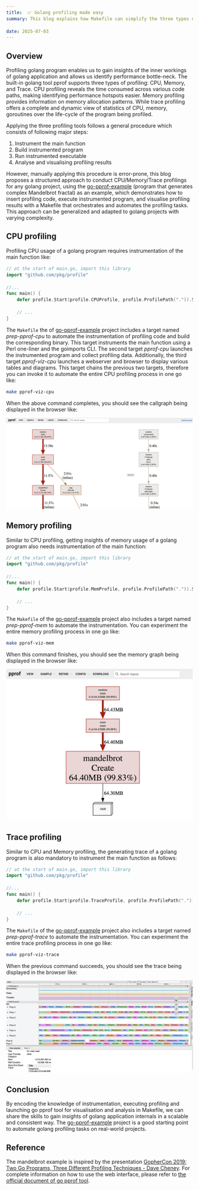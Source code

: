 ```yaml
---
title:  📈 Golang profiling made easy
summary: This blog explains how Makefile can simplify the three types of profilings, CPU, Memory and Trace, for golang programs using a mandelbrot fractal generation as example.

date: 2025-07-03
---
```

## Overview

Profiling golang program enables us to gain insights of the inner workings of
golang application and allows us identify performance bottle-neck. The built-in
golang tool pprof supports three types of profiling: CPU, Memory, and Trace.
CPU profiling reveals the time consumed across various code paths, making
identifying performance hotspots easier. Memory profiling provides information
on memory allocation patterns. While trace profiling offers a complete and
dynamic view of statistics of CPU, memory, goroutines over the life-cycle of
the program being profiled.

Applying the three profiling tools follows a general procedure which consists
of following major steps:

1. Instrument the main function
2. Build instrumented program
3. Run instrumented executable
4. Analyse and visualising profiling results

However, manually applying this procedure is error-prone, this blog proposes a
structured approach to conduct CPU/Memory/Trace profilings for any golang
project, using the [go-pprof-example][2] (program that generates complex
Mandelbrot fractal) as an example, which demonstrates how to insert profiling
code, execute instrumented program, and visualise profiling results with a
Makefile that orchestrates and automates the profiling tasks. This approach can
be generalized and adapted to golang projects with varying complexity.

## CPU profiling

Profiling CPU usage of a golang program requires instrumentation of the main
function like:

~~~go
// at the start of main.go, import this library
import "github.com/pkg/profile"

//...
func main() {
	defer profile.Start(profile.CPUProfile, profile.ProfilePath(".")).Stop()

    // ...
}
~~~

The `Makefile` the of [go-pprof-example][2] project includes a target named
*prep-pprof-cpu* to automate the instrumentation of profiling code and build
the corresponding binary. This target instruments the main function using a
Perl one-liner and the goimports CLI. The second target *pprof-cpu* launches
the instrumented program and collect profiling data. Additionally, the third
target *pprof-viz-cpu* launches a webserver and browser to display various
tables and diagrams. This target chains the previous two targets, therefore you
can invoke it to automate the entire CPU profiling process in one go like:

~~~bash
make pprof-viz-cpu
~~~

When the above command completes, you should see the callgraph being displayed
in the browser like:

![Mandelbrot CPU profiling visuals](images/mandelbrot-cpu-pprof.jpg)

## Memory profiling

Similar to CPU profiling, getting insights of memory usage of a golang program
also needs instrumentation of the main function:

~~~go
// at the start of main.go, import this library
import "github.com/pkg/profile"

//...
func main() {
	defer profile.Start(profile.MemProfile, profile.ProfilePath(".")).Stop()

    // ...
}
~~~

The `Makefile` of the [go-pprof-example][2] project also includes a target
named *prep-pprof-mem* to automate the instrumentation. You can experiment the
entire memory profiling process in one go like:

~~~bash
make pprof-viz-mem
~~~

When this command finishes, you should see the memory graph being displayed
in the browser like:

![Mandelbrot Memory visuals](images/mandelbrot-mem-pprof.jpg)

## Trace profiling

Similar to CPU and Memory profiling, the generating trace of a golang program
is also mandatory to instrument the main function as follows:

~~~go
// at the start of main.go, import this library
import "github.com/pkg/profile"

//...
func main() {
	defer profile.Start(profile.TraceProfile, profile.ProfilePath(".")).Stop()

    // ...
}
~~~
The `Makefile` of the [go-pprof-example][2] project also includes a target
named *prep-pprof-trace* to automate the instrumentation. You can experiment the
entire trace profiling process in one go like:

~~~bash
make pprof-viz-trace
~~~

When the previous command succeeds, you should see the trace being displayed
in the browser like:

![Mandelbrot Trace visuals](images/mandelbrot-trace-pprof.jpg)

## Conclusion

By encoding the knowledge of instrumentation, executing profiling and launching
go pprof tool for visualisation and analysis in Makefile, we can share the
skills to gain insights of golang application internals in a scalable and
consistent way. The [go-pprof-example][2] project is a good starting point to
automate golang profiling tasks on real-world projects.

## Reference

The mandelbrot example is inspired by the presentation [GopherCon 2019: Two Go
Programs, Three Different Profiling Techniques - Dave Cheney][1]. For complete
information on how to use the web interface, please refer to [the official
document of go pprof tool][3].


[1]: https://www.youtube.com/watch?v=nok0aYiGiYA
[2]: https://github.com/schnell18/go-pprof-example
[3]: https://github.com/google/pprof/tree/main/doc#pprof
